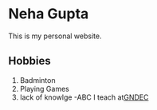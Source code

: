 # Neha Gupta
This is my personal website.

## Hobbies
1. Badminton
2. Playing Games
3. lack of knowlge
 -ABC
 I teach at[GNDEC](http://gndec.ac.in)
